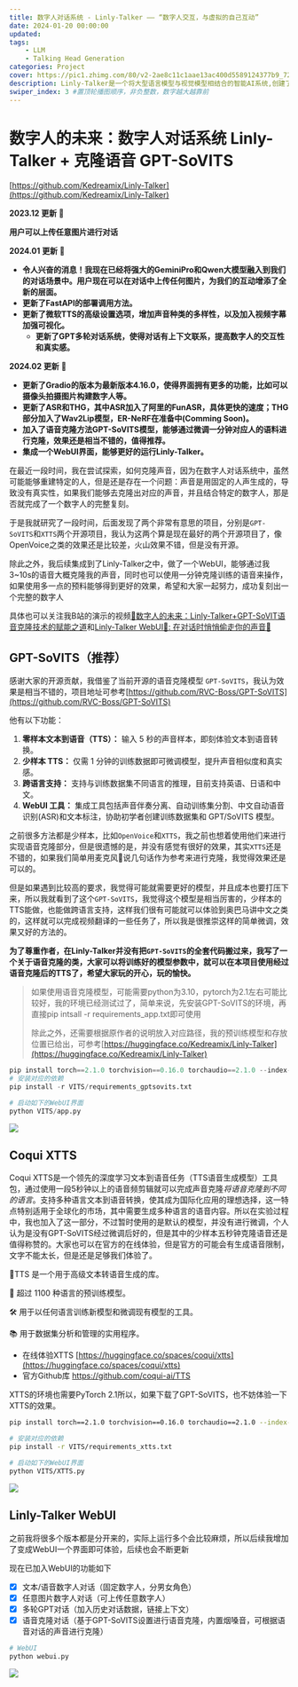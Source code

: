 ```yaml
---
title: 数字人对话系统 - Linly-Talker —— “数字人交互，与虚拟的自己互动”
date: 2024-01-20 00:00:00
updated:
tags:
    - LLM
    - Talking Head Generation
categories: Project
cover: https://pic1.zhimg.com/80/v2-2ae8c11c1aae13ac400d5589124377b9_720w.png
description: Linly-Talker是一个将大型语言模型与视觉模型相结合的智能AI系统,创建了一种全新的人机交互方式。它集成了各种技术,例如Whisper、Linly、微软语音服务和SadTalker会说话的生成系统。该系统部署在Gradio上,允许用户通过提供图像与AI助手进行交谈。用户可以根据自己的喜好进行自由的对话或内容生成。
swiper_index: 3 #置顶轮播图顺序，非负整数，数字越大越靠前
---
```






# 数字人的未来：数字人对话系统 Linly-Talker + 克隆语音 GPT-SoVITS

[https://github.com/Kedreamix/Linly-Talker](https://github.com/Kedreamix/Linly-Talker)

**2023.12 更新** 📆

**用户可以上传任意图片进行对话**

**2024.01 更新** 📆

- **令人兴奋的消息！我现在已经将强大的GeminiPro和Qwen大模型融入到我们的对话场景中。用户现在可以在对话中上传任何图片，为我们的互动增添了全新的层面。**
- **更新了FastAPI的部署调用方法。** 
- **更新了微软TTS的高级设置选项，增加声音种类的多样性，以及加入视频字幕加强可视化。**
  - **更新了GPT多轮对话系统，使得对话有上下文联系，提高数字人的交互性和真实感。**

**2024.02 更新** 📆

- **更新了Gradio的版本为最新版本4.16.0，使得界面拥有更多的功能，比如可以摄像头拍摄图片构建数字人等。**
- **更新了ASR和THG，其中ASR加入了阿里的FunASR，具体更快的速度；THG部分加入了Wav2Lip模型，ER-NeRF在准备中(Comming Soon)。**
- **加入了语音克隆方法GPT-SoVITS模型，能够通过微调一分钟对应人的语料进行克隆，效果还是相当不错的，值得推荐。**
- **集成一个WebUI界面，能够更好的运行Linly-Talker。**



在最近一段时间，我在尝试探索，如何克隆声音，因为在数字人对话系统中，虽然可能能够重建特定的人，但是还是存在一个问题：声音是用固定的人声生成的，导致没有真实性，如果我们能够去克隆出对应的声音，并且结合特定的数字人，那是否就完成了一个数字人的完整复刻。

于是我就研究了一段时间，后面发现了两个非常有意思的项目，分别是`GPT-SoVITS`和`XTTS`两个开源项目，我认为这两个算是现在最好的两个开源项目了，像OpenVoice之类的效果还是比较差，火山效果不错，但是没有开源。

除此之外，我后续集成到了Linly-Talker之中，做了一个WebUI，能够通过我3~10s的语音大概克隆我的声音，同时也可以使用一分钟克隆训练的语音来操作，如果使用多一点的预料能够得到更好的效果，希望和大家一起努力，成功复刻出一个完整的数字人

具体也可以关注我B站的演示的视频[🚀数字人的未来：Linly-Talker+GPT-SoVIT语音克隆技术的赋能之道](https://www.bilibili.com/video/BV1S4421A7gh)和[Linly-Talker WebUI🚀: 在对话时悄悄偷走你的声音🎤](https://www.bilibili.com/video/BV1nu4m1K7qG)

## GPT-SoVITS（推荐）

感谢大家的开源贡献，我借鉴了当前开源的语音克隆模型 `GPT-SoVITS`，我认为效果是相当不错的，项目地址可参考[https://github.com/RVC-Boss/GPT-SoVITS](https://github.com/RVC-Boss/GPT-SoVITS)

他有以下功能：

1. **零样本文本到语音（TTS）：** 输入 5 秒的声音样本，即刻体验文本到语音转换。
2. **少样本 TTS：** 仅需 1 分钟的训练数据即可微调模型，提升声音相似度和真实感。
3. **跨语言支持：** 支持与训练数据集不同语言的推理，目前支持英语、日语和中文。
4. **WebUI 工具：** 集成工具包括声音伴奏分离、自动训练集分割、中文自动语音识别(ASR)和文本标注，协助初学者创建训练数据集和 GPT/SoVITS 模型。

之前很多方法都是少样本，比如`OpenVoice`和`XTTS`，我之前也想着使用他们来进行实现语音克隆部分，但是很遗憾的是，并没有感觉有很好的效果，其实`XTTS`还是不错的，如果我们简单用麦克风🎤说几句话作为参考来进行克隆，我觉得效果还是可以的。

但是如果遇到比较高的要求，我觉得可能就需要更好的模型，并且成本也要打压下来，所以我就看到了这个`GPT-SoVITS`，我觉得这个模型是相当厉害的，少样本的TTS能做，也能做跨语言支持，这样我们很有可能就可以体验到奥巴马讲中文之类的，这样就可以完成视频翻译的一些任务了，所以我是很推崇这样的简单微调，效果又好的方法的。

**为了尊重作者，在Linly-Talker并没有把`GPT-SoVITS`的全套代码搬过来，我写了一个关于语音克隆的类，大家可以将训练好的模型参数中，就可以在本项目使用经过语音克隆后的TTS了，希望大家玩的开心，玩的愉快。**

> 如果使用语音克隆模型，可能需要python为3.10，pytorch为2.1左右可能比较好，我的环境已经测试过了，简单来说，先安装GPT-SoVITS的环境，再直接pip intsall -r requirements_app.txt即可使用
>
> 除此之外，还需要根据原作者的说明放入对应路径，我的预训练模型和存放位置已给出，可参考[https://huggingface.co/Kedreamix/Linly-Talker](https://huggingface.co/Kedreamix/Linly-Talker)

```python
pip install torch==2.1.0 torchvision==0.16.0 torchaudio==2.1.0 --index-url https://download.pytorch.org/whl/cu118
# 安装对应的依赖
pip install -r VITS/requirements_gptsovits.txt

# 启动如下的WebUI界面
python VITS/app.py 
```

![](C:/Users/Kedreamix/Documents/GitHub/Linly-Talker/docs/GPT-SoVITS.png)

## Coqui XTTS

Coqui XTTS是一个领先的深度学习文本到语音任务（TTS语音生成模型）工具包，通过使用一段5秒钟以上的语音频剪辑就可以完成声音克隆*将语音克隆到不同的语言*。支持多种语言文本到语音转换，使其成为国际化应用的理想选择，这一特点特别适用于全球化的市场，其中需要生成多种语言的语音内容。所以在实验过程中，我也加入了这一部分，不过暂时使用的是默认的模型，并没有进行微调，个人认为是没有GPT-SoVITS经过微调后好的，但是其中的少样本五秒钟克隆语音还是值得称赞的。大家也可以在官方的在线体验，但是官方的可能会有生成语音限制，文字不能太长，但是还是足够我们体验了。

🐸TTS 是一个用于高级文本转语音生成的库。

🚀 超过 1100 种语言的预训练模型。

🛠️ 用于以任何语言训练新模型和微调现有模型的工具。

📚 用于数据集分析和管理的实用程序。

- 在线体验XTTS [https://huggingface.co/spaces/coqui/xtts](https://huggingface.co/spaces/coqui/xtts)
- 官方Github库 https://github.com/coqui-ai/TTS

XTTS的环境也需要PyTorch 2.1所以，如果下载了GPT-SoVITS，也不妨体验一下XTTS的效果。

```bash
pip install torch==2.1.0 torchvision==0.16.0 torchaudio==2.1.0 --index-url https://download.pytorch.org/whl/cu118

# 安装对应的依赖
pip install -r VITS/requirements_xtts.txt

# 启动如下的WebUI界面
python VITS/XTTS.py
```

![](C:/Users/Kedreamix/Documents/GitHub/Linly-Talker/docs/XTTS.png)



## Linly-Talker WebUI

之前我将很多个版本都是分开来的，实际上运行多个会比较麻烦，所以后续我增加了变成WebUI一个界面即可体验，后续也会不断更新

现在已加入WebUI的功能如下

- [x] 文本/语音数字人对话（固定数字人，分男女角色）
- [x] 任意图片数字人对话（可上传任意数字人）
- [x] 多轮GPT对话（加入历史对话数据，链接上下文）
- [x] 语音克隆对话（基于GPT-SoVITS设置进行语音克隆，内置烟嗓音，可根据语音对话的声音进行克隆）

```bash
# WebUI
python webui.py
```

![](C:/Users/Kedreamix/Documents/GitHub/Linly-Talker/docs/WebUI.png)

